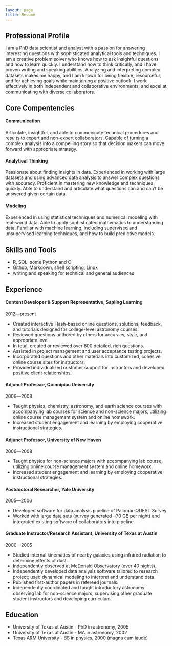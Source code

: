 ```yaml
---
layout: page
title: Resume
---
```


## Professional Profile

I am a PhD data scientist and analyst with a passion for answering interesting questions with sophisticated analytical tools and techniques. I am a creative problem solver who knows how to ask insightful questions and how to learn quickly. I understand how to think critically, and I have proven writing and speaking abilities. Analyzing and interpreting complex datasets makes me happy, and I am known for being flexible, resourceful, and for achieving goals while maintaining a positive outlook. I work effectively in both independent and collaborative environments, and excel at communicating with diverse collaborators.

## Core Compentencies

#### Communication
Articulate, insightful, and able to communicate technical procedures and results to expert and non-expert collaborators. Capable of turning a complex analysis into a compelling story so that decision makers can move forward with appropriate strategy.

#### Analytical Thinking
Passionate about finding insights in data. Experienced in working with large datasets and using advanced data analysis to answer complex questions with accuracy. Proficient in mastering new knowledge and techniques quickly. Able to understand and articulate what questions can and can’t be answered given certain data.

#### Modeling
Experienced in using statistical techniques and numerical modeling with real-world data. Able to apply sophisticated mathematics to understanding data. Familiar with machine learning, including supervised and unsupervised learning techniques, and how to build predictive models.

## Skills and Tools

* R, SQL, some Python and C
* Github, Markdown, shell scripting, Linux
* writing and speaking for technical and general audiences

## Experience

#### Content Developer & Support Representative, Sapling Learning
2012—present

* Created interactive Flash-based online questions, solutions, feedback, and tutorials designed for college-level astronomy courses.
* Reviewed questions authored by others for accuracy, style, and appropriate level.
* In total, created or reviewed over 800 detailed, rich questions.
* Assisted in project management and user acceptance testing projects. 
* Incorporated questions and other materials into customized, cohesive online course sites for instructors.
* Provided individualized customer support for instructors and developed positive client relationships.

#### Adjunct Professor, Quinnipiac University
2006—2008

* Taught physics, chemistry, astronomy, and earth science courses with accompanying lab courses for science and non-science majors, utilizing online course management system and online homework.
* Increased student engagement and learning by employing cooperative instructional strategies.

#### Adjunct Professor, University of New Haven
2006—2008

* Taught physics for non-science majors with accompanying lab course, utilizing online course management system and online homework.
* Increased student engagement and learning by employing cooperative instructional strategies.

#### Postdoctoral Researcher, Yale University
2005—2006

* Developed software for data analysis pipeline of Palomar-QUEST Survey
* Worked with large data sets (survey generated ~70 GB per night) and integrated existing software of collaborators into pipeline.

#### Graduate Instructor/Research Assistant, University of Texas at Austin
2000—2005

* Studied internal kinematics of nearby galaxies using infrared radiation to determine effects of dust.
* Independently observed at McDonald Observatory (over 40 nights). 
* Independently developed data analysis software tailored to research project; used dynamical modeling to interpret and understand data. 
* Published first-author papers in refereed journals. 
* Independently coordinated and taught introductory astronomy observing lab for non-science majors, supervising other graduate student instructors and developing curriculum.


## Education

* University of Texas at Austin - PhD in astronomy, 2005
* University of Texas at Austin - MA in astronomy, 2002
* Texas A&M University - BS in physics, 2000 (magna cum laude)

